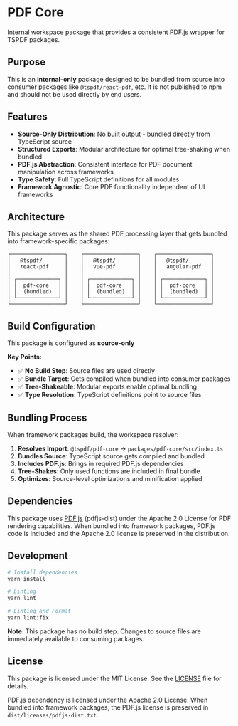 # PDF Core

Internal workspace package that provides a consistent PDF.js wrapper for TSPDF packages.

## Purpose

This is an **internal-only** package designed to be bundled from source into consumer packages like `@tspdf/react-pdf`, etc. It is not published to npm and should not be used directly by end users.

## Features

- **Source-Only Distribution**: No built output - bundled directly from TypeScript source
- **Structured Exports**: Modular architecture for optimal tree-shaking when bundled
- **PDF.js Abstraction**: Consistent interface for PDF document manipulation across frameworks
- **Type Safety**: Full TypeScript definitions for all modules
- **Framework Agnostic**: Core PDF functionality independent of UI frameworks

## Architecture

This package serves as the shared PDF processing layer that gets bundled into framework-specific packages:

```
┌─────────────────┐    ┌─────────────────┐    ┌─────────────────┐
│   @tspdf/       │    │   @tspdf/       │    │   @tspdf/       │
│   react-pdf     │    │   vue-pdf       │    │   angular-pdf   │
│                 │    │                 │    │                 │
│ ┌─────────────┐ │    │ ┌─────────────┐ │    │ ┌─────────────┐ │
│ │  pdf-core   │ │    │ │  pdf-core   │ │    │ │  pdf-core   │ │
│ │  (bundled)  │ │    │ │  (bundled)  │ │    │ │  (bundled)  │ │
│ └─────────────┘ │    │ └─────────────┘ │    │ └─────────────┘ │
└─────────────────┘    └─────────────────┘    └─────────────────┘
```

## Build Configuration

This package is configured as **source-only**

**Key Points:**

- ✅ **No Build Step**: Source files are used directly
- ✅ **Bundle Target**: Gets compiled when bundled into consumer packages
- ✅ **Tree-Shakeable**: Modular exports enable optimal bundling
- ✅ **Type Resolution**: TypeScript definitions point to source files

## Bundling Process

When framework packages build, the workspace resolver:

1. **Resolves Import**: `@tspdf/pdf-core` → `packages/pdf-core/src/index.ts`
2. **Bundles Source**: TypeScript source gets compiled and bundled
3. **Includes PDF.js**: Brings in required PDF.js dependencies
4. **Tree-Shakes**: Only used functions are included in final bundle
5. **Optimizes**: Source-level optimizations and minification applied

## Dependencies

This package uses [PDF.js](https://github.com/mozilla/pdf.js) (pdfjs-dist) under the Apache 2.0 License for PDF rendering capabilities. When bundled into framework packages, PDF.js code is included and the Apache 2.0 license is preserved in the distribution.

## Development

```bash
# Install dependencies
yarn install

# Linting
yarn lint

# Linting and Format
yarn lint:fix
```

**Note**: This package has no build step. Changes to source files are immediately available to consuming packages.

## License

This package is licensed under the MIT License. See the [LICENSE](../../LICENSE) file for details.

PDF.js dependency is licensed under the Apache 2.0 License. When bundled into framework packages, the PDF.js license is preserved in `dist/licenses/pdfjs-dist.txt`.
